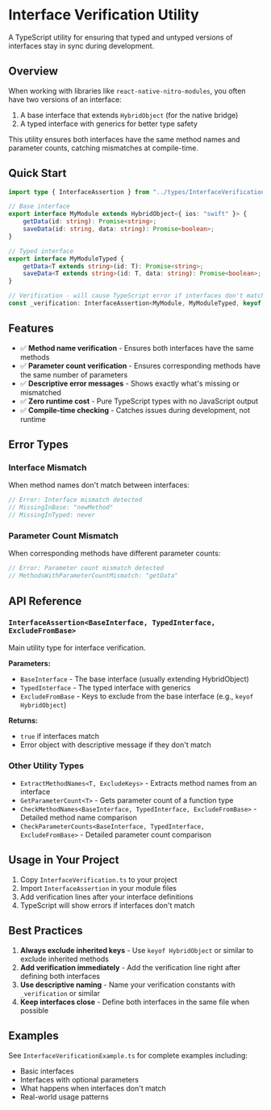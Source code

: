 # Interface Verification Utility

A TypeScript utility for ensuring that typed and untyped versions of interfaces stay in sync during development.

## Overview

When working with libraries like `react-native-nitro-modules`, you often have two versions of an interface:
1. A base interface that extends `HybridObject` (for the native bridge)
2. A typed interface with generics for better type safety

This utility ensures both interfaces have the same method names and parameter counts, catching mismatches at compile-time.

## Quick Start

```typescript
import type { InterfaceAssertion } from "../types/InterfaceVerification";

// Base interface
export interface MyModule extends HybridObject<{ ios: "swift" }> {
	getData(id: string): Promise<string>;
	saveData(id: string, data: string): Promise<boolean>;
}

// Typed interface
export interface MyModuleTyped {
	getData<T extends string>(id: T): Promise<string>;
	saveData<T extends string>(id: T, data: string): Promise<boolean>;
}

// Verification - will cause TypeScript error if interfaces don't match
const _verification: InterfaceAssertion<MyModule, MyModuleTyped, keyof HybridObject> = true;
```

## Features

- ✅ **Method name verification** - Ensures both interfaces have the same methods
- ✅ **Parameter count verification** - Ensures corresponding methods have the same number of parameters
- ✅ **Descriptive error messages** - Shows exactly what's missing or mismatched
- ✅ **Zero runtime cost** - Pure TypeScript types with no JavaScript output
- ✅ **Compile-time checking** - Catches issues during development, not runtime

## Error Types

### Interface Mismatch
When method names don't match between interfaces:

```typescript
// Error: Interface mismatch detected
// MissingInBase: "newMethod"
// MissingInTyped: never
```

### Parameter Count Mismatch
When corresponding methods have different parameter counts:

```typescript
// Error: Parameter count mismatch detected
// MethodsWithParameterCountMismatch: "getData"
```

## API Reference

### `InterfaceAssertion<BaseInterface, TypedInterface, ExcludeFromBase>`

Main utility type for interface verification.

**Parameters:**
- `BaseInterface` - The base interface (usually extending HybridObject)
- `TypedInterface` - The typed interface with generics
- `ExcludeFromBase` - Keys to exclude from the base interface (e.g., `keyof HybridObject`)

**Returns:**
- `true` if interfaces match
- Error object with descriptive message if they don't match

### Other Utility Types

- `ExtractMethodNames<T, ExcludeKeys>` - Extracts method names from an interface
- `GetParameterCount<T>` - Gets parameter count of a function type
- `CheckMethodNames<BaseInterface, TypedInterface, ExcludeFromBase>` - Detailed method name comparison
- `CheckParameterCounts<BaseInterface, TypedInterface, ExcludeFromBase>` - Detailed parameter count comparison

## Usage in Your Project

1. Copy `InterfaceVerification.ts` to your project
2. Import `InterfaceAssertion` in your module files
3. Add verification lines after your interface definitions
4. TypeScript will show errors if interfaces don't match

## Best Practices

1. **Always exclude inherited keys** - Use `keyof HybridObject` or similar to exclude inherited methods
2. **Add verification immediately** - Add the verification line right after defining both interfaces
3. **Use descriptive naming** - Name your verification constants with `_verification` or similar
4. **Keep interfaces close** - Define both interfaces in the same file when possible

## Examples

See `InterfaceVerificationExample.ts` for complete examples including:
- Basic interfaces
- Interfaces with optional parameters
- What happens when interfaces don't match
- Real-world usage patterns
